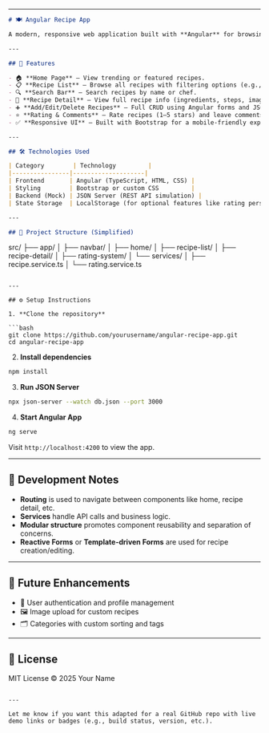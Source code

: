 
---

```markdown
# 🍽️ Angular Recipe App

A modern, responsive web application built with **Angular** for browsing, filtering, rating, and managing cooking recipes. This project demonstrates core Angular concepts like **components**, **routing**, **services**, **CRUD operations**, **API calls**, and modular architecture.

---

## 🚀 Features

- 🏠 **Home Page** – View trending or featured recipes.
- 📋 **Recipe List** – Browse all recipes with filtering options (e.g., vegetarian, gluten-free, etc.).
- 🔍 **Search Bar** – Search recipes by name or chef.
- 📄 **Recipe Detail** – View full recipe info (ingredients, steps, image, category).
- ➕ **Add/Edit/Delete Recipes** – Full CRUD using Angular forms and JSON Server.
- ⭐ **Rating & Comments** – Rate recipes (1–5 stars) and leave comments.
- ✅ **Responsive UI** – Built with Bootstrap for a mobile-friendly experience.

---

## 🛠️ Technologies Used

| Category        | Technology         |
|----------------|--------------------|
| Frontend       | Angular (TypeScript, HTML, CSS) |
| Styling        | Bootstrap or custom CSS         |
| Backend (Mock) | JSON Server (REST API simulation) |
| State Storage  | LocalStorage (for optional features like rating persistence) |

---

## 📂 Project Structure (Simplified)

```

src/
├── app/
│   ├── navbar/
│   ├── home/
│   ├── recipe-list/
│   ├── recipe-detail/
│   ├── rating-system/
│   └── services/
│       ├── recipe.service.ts
│       └── rating.service.ts

````

---

## ⚙️ Setup Instructions

1. **Clone the repository**

```bash
git clone https://github.com/yourusername/angular-recipe-app.git
cd angular-recipe-app
````

2. **Install dependencies**

```bash
npm install
```

3. **Run JSON Server**

```bash
npx json-server --watch db.json --port 3000
```

4. **Start Angular App**

```bash
ng serve
```

Visit `http://localhost:4200` to view the app.

---

## 🧪 Development Notes

* **Routing** is used to navigate between components like home, recipe detail, etc.
* **Services** handle API calls and business logic.
* **Modular structure** promotes component reusability and separation of concerns.
* **Reactive Forms** or **Template-driven Forms** are used for recipe creation/editing.

---

## 📌 Future Enhancements

* 🔐 User authentication and profile management
* 🖼️ Image upload for custom recipes
* 🗂️ Categories with custom sorting and tags

---

## 📄 License

MIT License © 2025 Your Name

```

---

Let me know if you want this adapted for a real GitHub repo with live demo links or badges (e.g., build status, version, etc.).
```
